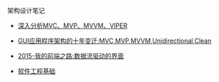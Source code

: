 
架构设计笔记

* [深入分析MVC、MVP、MVVM、VIPER](https://juejin.im/post/59fc625d51882529c0468dc9) 

* [GUI应用程序架构的十年变迁:MVC,MVP,MVVM,Unidirectional,Clean](https://segmentfault.com/a/1190000006016817?hmsr=toutiao.io&utm_medium=toutiao.io&utm_source=toutiao.io) 
* [2015-我的前端之路:数据流驱动的界面](https://segmentfault.com/a/1190000004292245)
* [软件工程基础](https://github.com/wxyyxc1992/SoftwareEngineering-Essentials)

